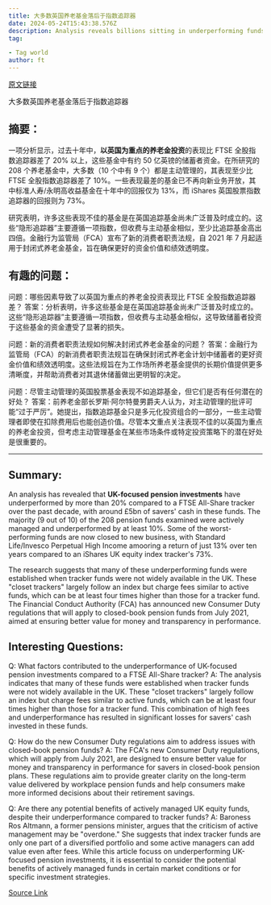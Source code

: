 ```yaml
---
title: 大多数英国养老基金落后于指数追踪器
date: 2024-05-24T15:43:38.576Z
description: Analysis reveals billions sitting in underperforming funds invested in British companies
tag: 

- Tag world
author: ft
---
```


[原文链接](https://ft.com/content/699de0aa-1deb-47da-8e20-f36c3ba03d84)

大多数英国养老基金落后于指数追踪器

## 摘要：
一项分析显示，过去十年中，**以英国为重点的养老金投资**的表现比 FTSE 全股指数追踪器差了 20% 以上，这些基金中有约 50 亿英镑的储蓄者资金。在所研究的 208 个养老基金中，大多数（10 个中有 9 个）都是主动管理的，其表现至少比 FTSE 全股指数追踪器差了 10%。一些表现最差的基金已不再向新业务开放，其中标准人寿/永明高收益基金在十年中的回报仅为 13%，而 iShares 英国股票指数追踪器的回报则为 73%。

研究表明，许多这些表现不佳的基金是在英国追踪基金尚未广泛普及时成立的。这些“隐形追踪器”主要遵循一项指数，但收费与主动基金相似，至少比追踪基金高出四倍。金融行为监管局（FCA）宣布了新的消费者职责法规，自 2021 年 7 月起适用于封闭式养老金基金，旨在确保更好的资金价值和绩效透明度。

## 有趣的问题：
问题：哪些因素导致了以英国为重点的养老金投资表现比 FTSE 全股指数追踪器差？
答案：分析表明，许多这些基金是在英国追踪基金尚未广泛普及时成立的。这些“隐形追踪器”主要遵循一项指数，但收费与主动基金相似，这导致储蓄者投资于这些基金的资金遭受了显著的损失。

问题：新的消费者职责法规如何解决封闭式养老金基金的问题？
答案：金融行为监管局（FCA）的新消费者职责法规旨在确保封闭式养老金计划中储蓄者的更好资金价值和绩效透明度。这些法规旨在为工作场所养老基金提供的长期价值提供更多清晰度，并帮助消费者对其退休储蓄做出更明智的决定。

问题：尽管主动管理的英国股票基金表现不如追踪基金，但它们是否有任何潜在的好处？
答案：前养老金部长罗斯·阿尔特曼男爵夫人认为，对主动管理的批评可能“过于严厉”。她提出，指数追踪基金只是多元化投资组合的一部分，一些主动管理者即使在扣除费用后也能创造价值。尽管本文重点关注表现不佳的以英国为重点的养老金投资，但考虑主动管理基金在某些市场条件或特定投资策略下的潜在好处是很重要的。

---

## Summary:
An analysis has revealed that **UK-focused pension investments** have underperformed by more than 20% compared to a FTSE All-Share tracker over the past decade, with around £5bn of savers' cash in these funds. The majority (9 out of 10) of the 208 pension funds examined were actively managed and underperformed by at least 10%. Some of the worst-performing funds are now closed to new business, with Standard Life/Invesco Perpetual High Income amooring a return of just 13% over ten years compared to an iShares UK equity index tracker's 73%.

The research suggests that many of these underperforming funds were established when tracker funds were not widely available in the UK. These "closet trackers" largely follow an index but charge fees similar to active funds, which can be at least four times higher than those for a tracker fund. The Financial Conduct Authority (FCA) has announced new Consumer Duty regulations that will apply to closed-book pension funds from July 2021, aimed at ensuring better value for money and transparency in performance.

## Interesting Questions:
Q: What factors contributed to the underperformance of UK-focused pension investments compared to a FTSE All-Share tracker?
A: The analysis indicates that many of these funds were established when tracker funds were not widely available in the UK. These "closet trackers" largely follow an index but charge fees similar to active funds, which can be at least four times higher than those for a tracker fund. This combination of high fees and underperformance has resulted in significant losses for savers' cash invested in these funds.

Q: How do the new Consumer Duty regulations aim to address issues with closed-book pension funds?
A: The FCA's new Consumer Duty regulations, which will apply from July 2021, are designed to ensure better value for money and transparency in performance for savers in closed-book pension plans. These regulations aim to provide greater clarity on the long-term value delivered by workplace pension funds and help consumers make more informed decisions about their retirement savings.

Q: Are there any potential benefits of actively managed UK equity funds, despite their underperformance compared to tracker funds?
A: Baroness Ros Altmann, a former pensions minister, argues that the criticism of active management may be "overdone." She suggests that index tracker funds are only one part of a diversified portfolio and some active managers can add value even after fees. While this article focuss on underperforming UK-focused pension investments, it is essential to consider the potential benefits of actively managed funds in certain market conditions or for specific investment strategies.

[Source Link](https://ft.com/content/699de0aa-1deb-47da-8e20-f36c3ba03d84)

